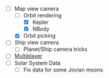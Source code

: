  - [ ] Map view camera
	 - [ ] Orbit rendering
		 - [x] Kepler
		 - [x] NBody
	 - [x] Orbit picking
 - [ ] Ship view camera
	 - [ ] Planet/Ship camera tricks
 - [ ] [Multiplayer](./Multiplayer/Frameworks.md)
 - [ ] Solar System Data
	 - [ ] Fix data for some Jovian moons
